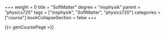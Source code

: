 +++
weight = 0
title = "SoftMatter"
degree = "msphysik"
parent = "physics720"
tags = ["msphysik", "SoftMatter", "physics720"]
categories = ["course"]
bookCollapseSection = false
+++

{{< genCoursePage >}}
